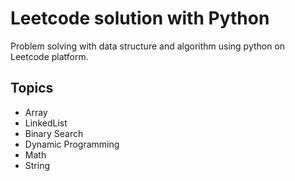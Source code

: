# Leetcode solution with Python
Problem solving with data structure and algorithm using python on Leetcode platform.
## Topics
- Array
- LinkedList
- Binary Search
- Dynamic Programming
- Math
- String
